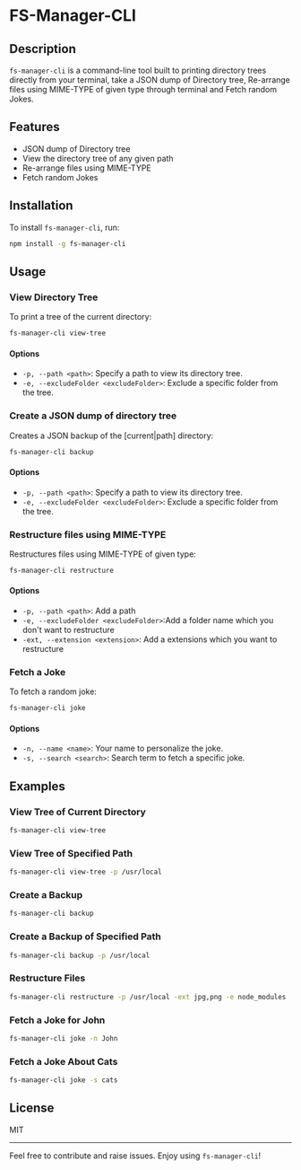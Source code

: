 # FS-Manager-CLI

## Description

`fs-manager-cli` is a command-line tool built to printing directory trees directly from your terminal, take a JSON dump of Directory tree, Re-arrange files using MIME-TYPE of given type through terminal and Fetch random Jokes.

## Features

- JSON dump of Directory tree
- View the directory tree of any given path
- Re-arrange files using MIME-TYPE
- Fetch random Jokes

## Installation

To install `fs-manager-cli`, run:

```bash
npm install -g fs-manager-cli
```

## Usage

### View Directory Tree

To print a tree of the current directory:

```bash
fs-manager-cli view-tree
```

#### Options

- `-p, --path <path>`: Specify a path to view its directory tree.
- `-e, --excludeFolder <excludeFolder>`: Exclude a specific folder from the tree.

### Create a JSON dump of directory tree

Creates a JSON backup of the [current|path] directory:

```bash
fs-manager-cli backup
```

#### Options

- `-p, --path <path>`: Specify a path to view its directory tree.
- `-e, --excludeFolder <excludeFolder>`: Exclude a specific folder from the tree.

### Restructure files using MIME-TYPE

Restructures files using MIME-TYPE of given type:

```bash
fs-manager-cli restructure
```

#### Options

- `-p, --path <path>`: Add a path
- `-e, --excludeFolder <excludeFolder>`:Add a folder name which you don't want to restructure
- `-ext, --extension <extension>`:  Add a extensions which you want to restructure

### Fetch a Joke

To fetch a random joke:

```bash
fs-manager-cli joke
```

#### Options

- `-n, --name <name>`: Your name to personalize the joke.
- `-s, --search <search>`: Search term to fetch a specific joke.

## Examples

### View Tree of Current Directory

```bash
fs-manager-cli view-tree
```

### View Tree of Specified Path

```bash
fs-manager-cli view-tree -p /usr/local
```

### Create a Backup

```bash
fs-manager-cli backup
```

### Create a Backup of Specified Path

```bash
fs-manager-cli backup -p /usr/local
```

### Restructure Files

```bash
fs-manager-cli restructure -p /usr/local -ext jpg,png -e node_modules 
```

### Fetch a Joke for John

```bash
fs-manager-cli joke -n John
```

### Fetch a Joke About Cats

```bash
fs-manager-cli joke -s cats
```

## License

MIT

---

Feel free to contribute and raise issues. Enjoy using `fs-manager-cli`!
